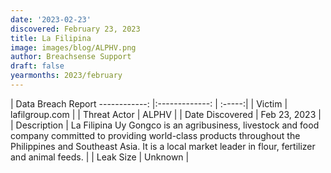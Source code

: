 ```yaml
---
date: '2023-02-23'
discovered: February 23, 2023
title: La Filipina
image: images/blog/ALPHV.png
author: Breachsense Support
draft: false
yearmonths: 2023/february
---
```



| Data Breach Report
------------:     |:-------------:    | :-----:|
| Victim      | lafilgroup.com      | 
| Threat Actor      | ALPHV      | 
| Date Discovered      | Feb 23, 2023      | 
| Description      | La Filipina Uy Gongco is an agribusiness, livestock and food company committed to providing world-class products throughout the Philippines and Southeast Asia. It is a local market leader in flour, fertilizer and animal feeds.      | 
| Leak Size      | Unknown      | 

